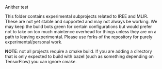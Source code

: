 Anither test

This folder contains experimental subprojects related to IREE and MLIR. These
are not yet stable and supported and may not always be working. We may keep the
build bots green for certain configurations but would prefer not to take on too
much maintence overhead for things unless they are on a path to leaving
experimental. Please use forks of the repository for purely
experimental/personal work.

**NOTE**: not all projects require a cmake build. If you are adding a directory
that is only expected to build with bazel (such as something depending on
TensorFlow) you can ignore cmake.
